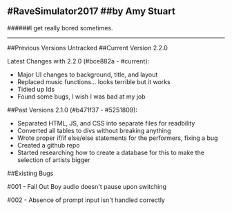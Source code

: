 #RaveSimulator2017 
##by Amy Stuart
-----------------

######I get really bored sometimes.

-----------------

##Previous Versions Untracked
##Current Version 2.2.0

Latest Changes with 2.2.0 (#bce882a - #current):
- Major UI changes to background, title, and layout
- Replaced music functions... looks terrible but it works
- Tidied up Ids
- Found some bugs, I wish I was bad at my job

##Past Versions
2.1.0 (#b471f37 - #5251809):
- Separated HTML, JS, and CSS into separate files for readbility
- Converted all tables to divs without breaking anything
- Wrote proper if/if else/else statements for the performers, fixing a bug
- Created a github repo 
- Started researching how to create a database for this to make the selection of artists bigger

##Existing Bugs

\#001 - Fall Out Boy audio doesn't pause upon switching

\#002 - Absence of prompt input isn't handled correctly